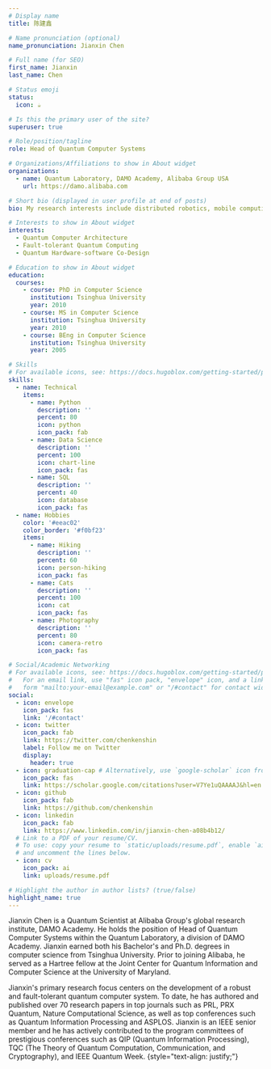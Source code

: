```yaml
---
# Display name
title: 陈建鑫

# Name pronunciation (optional)
name_pronunciation: Jianxin Chen

# Full name (for SEO)
first_name: Jianxin
last_name: Chen

# Status emoji
status:
  icon: ☕️

# Is this the primary user of the site?
superuser: true

# Role/position/tagline
role: Head of Quantum Computer Systems

# Organizations/Affiliations to show in About widget
organizations:
  - name: Quantum Laboratory, DAMO Academy, Alibaba Group USA
    url: https://damo.alibaba.com

# Short bio (displayed in user profile at end of posts)
bio: My research interests include distributed robotics, mobile computing and programmable matter.

# Interests to show in About widget
interests:
  - Quantum Computer Architecture
  - Fault-tolerant Quantum Computing
  - Quantum Hardware-software Co-Design

# Education to show in About widget
education:
  courses:
    - course: PhD in Computer Science
      institution: Tsinghua University
      year: 2010
    - course: MS in Computer Science
      institution: Tsinghua University
      year: 2010
    - course: BEng in Computer Science
      institution: Tsinghua University
      year: 2005

# Skills
# For available icons, see: https://docs.hugoblox.com/getting-started/page-builder/#icons
skills:
  - name: Technical
    items:
      - name: Python
        description: ''
        percent: 80
        icon: python
        icon_pack: fab
      - name: Data Science
        description: ''
        percent: 100
        icon: chart-line
        icon_pack: fas
      - name: SQL
        description: ''
        percent: 40
        icon: database
        icon_pack: fas
  - name: Hobbies
    color: '#eeac02'
    color_border: '#f0bf23'
    items:
      - name: Hiking
        description: ''
        percent: 60
        icon: person-hiking
        icon_pack: fas
      - name: Cats
        description: ''
        percent: 100
        icon: cat
        icon_pack: fas
      - name: Photography
        description: ''
        percent: 80
        icon: camera-retro
        icon_pack: fas

# Social/Academic Networking
# For available icons, see: https://docs.hugoblox.com/getting-started/page-builder/#icons
#   For an email link, use "fas" icon pack, "envelope" icon, and a link in the
#   form "mailto:your-email@example.com" or "/#contact" for contact widget.
social:
  - icon: envelope
    icon_pack: fas
    link: '/#contact'
  - icon: twitter
    icon_pack: fab
    link: https://twitter.com/chenkenshin
    label: Follow me on Twitter
    display:
      header: true
  - icon: graduation-cap # Alternatively, use `google-scholar` icon from `ai` icon pack
    icon_pack: fas
    link: https://scholar.google.com/citations?user=V7Ye1uQAAAAJ&hl=en
  - icon: github
    icon_pack: fab
    link: https://github.com/chenkenshin
  - icon: linkedin
    icon_pack: fab
    link: https://www.linkedin.com/in/jianxin-chen-a08b4b12/
  # Link to a PDF of your resume/CV.
  # To use: copy your resume to `static/uploads/resume.pdf`, enable `ai` icons in `params.yaml`,
  # and uncomment the lines below.
  - icon: cv
    icon_pack: ai
    link: uploads/resume.pdf

# Highlight the author in author lists? (true/false)
highlight_name: true
---
```


Jianxin Chen is a Quantum Scientist at Alibaba Group's global research institute, DAMO Academy. He holds the position of Head of Quantum Computer Systems within the Quantum Laboratory, a division of DAMO Academy. Jianxin earned both his Bachelor's and Ph.D. degrees in computer science from Tsinghua University. Prior to joining Alibaba, he served as a Hartree fellow at the Joint Center for Quantum Information and Computer Science at the University of Maryland.

Jianxin's primary research focus centers on the development of a robust and fault-tolerant quantum computer system. To date, he has authored and published over 70 research papers in top journals such as PRL, PRX Quantum, Nature Computational Science, as well as top conferences such as Quantum Information Processing and ASPLOS. Jianxin is an IEEE senior member and he has actively contributed to the program committees of prestigious conferences such as QIP (Quantum Information Processing), TQC (The Theory of Quantum Computation, Communication, and Cryptography), and IEEE Quantum Week.
{style="text-align: justify;"}
